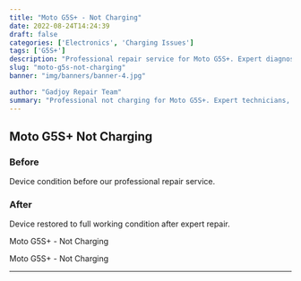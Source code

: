 ```yaml
---
title: "Moto G5S+ - Not Charging"
date: 2022-08-24T14:24:39
draft: false
categories: ['Electronics', 'Charging Issues']
tags: ['G5S+']
description: "Professional repair service for Moto G5S+. Expert diagnosis and quality repairs in Bangalore."
slug: "moto-g5s-not-charging"
banner: "img/banners/banner-4.jpg"

author: "Gadjoy Repair Team"
summary: "Professional not charging for Moto G5S+. Expert technicians, quality parts, warranty included."
---
```


## Moto G5S+ Not Charging

### Before

Device condition before our professional repair service.

### After

Device restored to full working condition after expert repair.

Moto G5S+ - Not Charging

Moto G5S+ - Not Charging

---